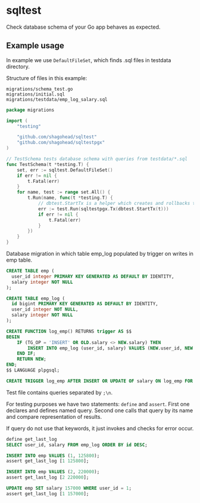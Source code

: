 sqltest
=======

Check database schema of your Go app behaves as expected.

Example usage
-------------

In example we use `DefaultFileSet`, which finds .sql files in testdata directory.

Structure of files in this example:

```
migrations/schema_test.go
migrations/initial.sql
migrations/testdata/emp_log_salary.sql
```

```go
package migrations

import (
	"testing"

	"github.com/shagohead/sqltest"
	"github.com/shagohead/sqltestpgx"
)

// TestSchema tests database schema with queries from testdata/*.sql
func TestSchema(t *testing.T) {
	set, err := sqltest.DefaultFileSet()
	if err != nil {
		t.Fatal(err)
	}
	for name, test := range set.All() {
		t.Run(name, func(t *testing.T) {
			// dbtest.StartTx is a helper which creates and rollbacks transactions for tests.
			err := test.Run(sqltestpgx.Tx(dbtest.StartTx(t)))
			if err != nil {
				t.Fatal(err)
			}
		})
	}
}
```

Database migration in which table emp_log populated by trigger on writes in emp table.

```sql
CREATE TABLE emp (
  user_id integer PRIMARY KEY GENERATED AS DEFAULT BY IDENTITY,
  salary integer NOT NULL
);

CREATE TABLE emp_log (
  id bigint PRIMARY KEY GENERATED AS DEFAULT BY IDENTITY,
  user_id integer NOT NULL,
  salary integer NOT NULL
);

CREATE FUNCTION log_emp() RETURNS trigger AS $$
BEGIN
    IF (TG_OP = 'INSERT' OR OLD.salary <> NEW.salary) THEN
        INSERT INTO emp_log (user_id, salary) VALUES (NEW.user_id, NEW.salary);
    END IF;
    RETURN NEW;
END;
$$ LANGUAGE plpgsql;

CREATE TRIGGER log_emp AFTER INSERT OR UPDATE OF salary ON log_emp FOR EACH ROW EXECUTE FUNCTION log_emp();
```

Test file contains queries separated by `;\n`.

For testing purposes we have two statements: `define` and `assert`.
First one declares and defines named query.
Second one calls that query by its name and compare representation of results.

If query do not use that keywords, it just invokes and checks for error occur.

```sql
define get_last_log
SELECT user_id, salary FROM emp_log ORDER BY id DESC;

INSERT INTO emp VALUES (1, 125800);
assert get_last_log [1 125800];

INSERT INTO emp VALUES (2, 220000);
assert get_last_log [2 220000];

UPDATE emp SET salary 157000 WHERE user_id = 1;
assert get_last_log [1 157000];
```
